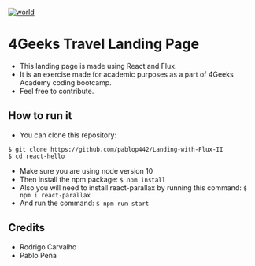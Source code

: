 [![world](https://cdn.pixabay.com/photo/2018/05/18/16/41/globe-3411506_960_720.jpg "world")](https://cdn.pixabay.com/photo/2018/05/18/16/41/globe-3411506_960_720.jpg "world")

# 4Geeks Travel Landing Page

- This landing page is made using React and Flux.
- It is an exercise made for academic purposes as a part of 4Geeks Academy coding bootcamp.
- Feel free to contribute. 

## How to run it
- You can clone this repository: 
```
$ git clone https://github.com/pablop442/Landing-with-Flux-II
$ cd react-hello
```
- Make sure you are using node version 10
- Then install the npm package:  `$ npm install`
- Also you will need to install react-parallax by running this command: `$ npm i react-parallax`
- And run the command: `$ npm run start`

## Credits
- Rodrigo Carvalho
- Pablo Peña


